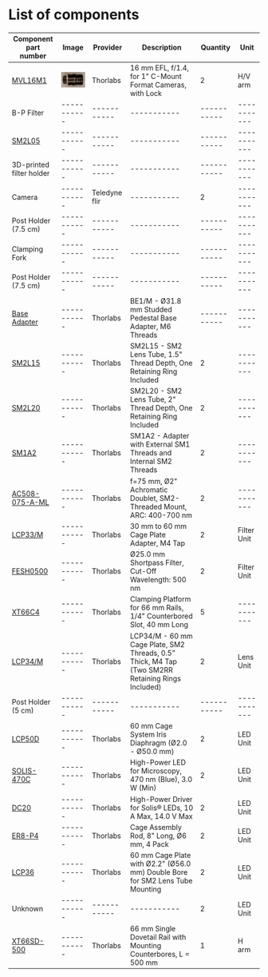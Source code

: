 # List of components

| Component part number | Image | Provider | Description | Quantity | Unit |
|-----------|-----------|-----------|-----------|-----------|-----------|
|[MVL16M1]|<img src="https://github.com/micropolimi/APPI/raw/main/images/objective.jpeg" width="150"/>|Thorlabs|16 mm EFL, f/1.4, for 1" C-Mount Format Cameras, with Lock |2| H/V arm|
|B-P Filter|-----------|-----------|-----------|-----------|-----------|
|[SM2L05]|-----------|-----------|-----------|-----------|-----------|
|3D-printed filter holder|-----------|-----------|-----------|-----------|-----------|
|Camera|-----------|Teledyne flir|-----------|2|-----------|
|Post Holder (7.5 cm)|-----------|-----------|-----------|-----------|-----------|
|Clamping Fork|-----------|-----------|-----------|-----------|-----------|
|Post Holder (7.5 cm)|-----------|-----------|-----------|-----------|-----------|
|[Base Adapter]|-----------|Thorlabs|BE1/M - Ø31.8 mm Studded Pedestal Base Adapter, M6 Threads|-----------|-----------|
|[SM2L15]|-----------|Thorlabs|SM2L15 - SM2 Lens Tube, 1.5" Thread Depth, One Retaining Ring Included|2|-----------|
|[SM2L20]|-----------|Thorlabs|SM2L20 - SM2 Lens Tube, 2" Thread Depth, One Retaining Ring Included|2|-----------|
|[SM1A2]|-----------|Thorlabs|SM1A2 - Adapter with External SM1 Threads and Internal SM2 Threads|2|-----------|
|[AC508-075-A-ML]|-----------|Thorlabs|f=75 mm, Ø2" Achromatic Doublet, SM2-Threaded Mount, ARC: 400-700 nm|2|-----------|
|[LCP33/M]|-----------|Thorlabs|30 mm to 60 mm Cage Plate Adapter, M4 Tap|2|Filter Unit|
|[FESH0500]|-----------|Thorlabs|Ø25.0 mm Shortpass Filter, Cut-Off Wavelength: 500 nm|2|Filter Unit|
|[XT66C4]|-----------|Thorlabs|Clamping Platform for 66 mm Rails, 1/4" Counterbored Slot, 40 mm Long |5|-----------|
|[LCP34/M]|-----------|Thorlabs|LCP34/M - 60 mm Cage Plate, SM2 Threads, 0.5" Thick, M4 Tap (Two SM2RR Retaining Rings Included)|2|Lens Unit|
|Post Holder (5 cm)|-----------|-----------|-----------|-----------|-----------|
|[LCP50D]|-----------|Thorlabs|60 mm Cage System Iris Diaphragm (Ø2.0 - Ø50.0 mm)|2|LED Unit|
|[SOLIS-470C]|-----------|Thorlabs|High-Power LED for Microscopy, 470 nm (Blue), 3.0 W (Min)|2|LED Unit|
|[DC20]|-----------|Thorlabs|High-Power Driver for Solis® LEDs, 10 A Max, 14.0 V Max|2|LED Unit|
|[ER8-P4]|-----------|Thorlabs|Cage Assembly Rod, 8" Long, Ø6 mm, 4 Pack|2|LED Unit|
|[LCP36]|-----------|Thorlabs|60 mm Cage Plate with Ø2.2" (Ø56.0 mm) Double Bore for SM2 Lens Tube Mounting|2|LED Unit|
|Unknown|-----------|-----------|-----------|2|LED Unit|
|[XT66SD-500]|-----------|Thorlabs|66 mm Single Dovetail Rail with Mounting Counterbores, L = 500 mm|1|H arm|



[MVL16M1]: https://www.thorlabs.com/thorproduct.cfm?partnumber=MVL16M1
[SM2L05]: https://www.thorlabs.com/thorproduct.cfm?partnumber=SM2L05
[Base Adapter]: https://www.thorlabs.com/thorproduct.cfm?partnumber=BE1/M#ad-image-0
[SM2L15]: https://www.thorlabs.com/thorproduct.cfm?partnumber=SM2L15
[SM2L20]: https://www.thorlabs.com/thorproduct.cfm?partnumber=SM2L20
[SM1A2]: https://www.thorlabs.com/thorproduct.cfm?partnumber=SM1A2
[AC508-075-A-ML]: https://www.thorlabs.com/thorproduct.cfm?partnumber=AC508-075-A-ML
[LCP33/M]: https://www.thorlabs.com/thorproduct.cfm?partnumber=LCP33/M
[FESH0500]: https://www.thorlabs.com/thorproduct.cfm?partnumber=FESH0500
[XT66C4]: https://www.thorlabs.com/thorproduct.cfm?partnumber=XT66C4
[LCP34/M]: https://www.thorlabs.com/thorproduct.cfm?partnumber=LCP34/M
[LCP50D]: https://www.thorlabs.com/thorproduct.cfm?partnumber=LCP50D
[SOLIS-470C]: https://www.thorlabs.com/thorproduct.cfm?partnumber=SOLIS-470C
[DC20]: https://www.thorlabs.com/thorproduct.cfm?partnumber=DC20
[ER8-P4]: https://www.thorlabs.com/thorproduct.cfm?partnumber=ER8-P4
[LCP36]: https://www.thorlabs.de/thorproduct.cfm?partnumber=LCP36
[XT66SD-500]: https://www.thorlabs.com/thorproduct.cfm?partnumber=XT66SD-500